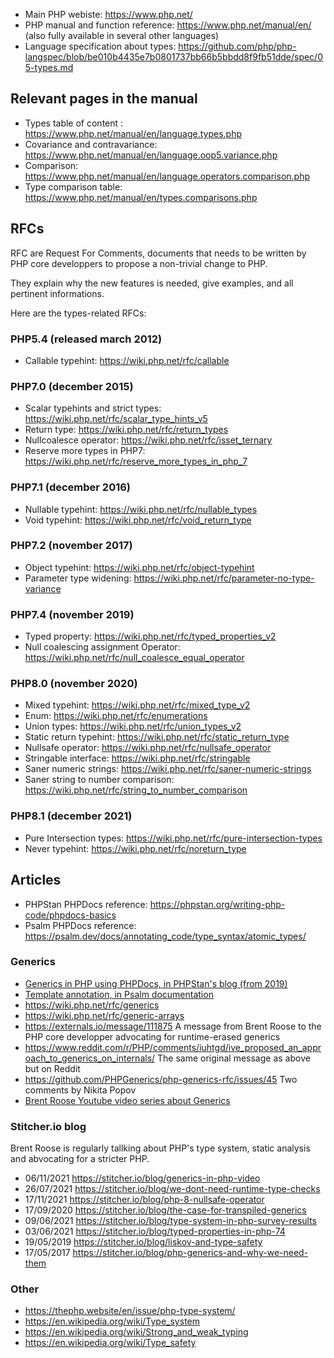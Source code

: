 

- Main PHP webiste: https://www.php.net/
- PHP manual and function reference: https://www.php.net/manual/en/ (also fully available in several other languages)
- Language specification about types: https://github.com/php/php-langspec/blob/be010b4435e7b0801737bb66b5bbdd8f9fb51dde/spec/05-types.md


## Relevant pages in the manual

- Types table of content : https://www.php.net/manual/en/language.types.php
- Covariance and contravariance: https://www.php.net/manual/en/language.oop5.variance.php
- Comparison: https://www.php.net/manual/en/language.operators.comparison.php
- Type comparison table: https://www.php.net/manual/en/types.comparisons.php


## RFCs

RFC are Request For Comments, documents that needs to be written by PHP core developpers to propose a non-trivial change to PHP.

They explain why the new features is needed, give examples, and all pertinent informations.

Here are the types-related RFCs:

### PHP5.4 (released march 2012)

- Callable typehint: https://wiki.php.net/rfc/callable

### PHP7.0 (december 2015)

- Scalar typehints and strict types: https://wiki.php.net/rfc/scalar_type_hints_v5
- Return type: https://wiki.php.net/rfc/return_types
- Nullcoalesce operator: https://wiki.php.net/rfc/isset_ternary
- Reserve more types in PHP7: https://wiki.php.net/rfc/reserve_more_types_in_php_7

### PHP7.1 (december 2016)

- Nullable typehint: https://wiki.php.net/rfc/nullable_types
- Void typehint: https://wiki.php.net/rfc/void_return_type

### PHP7.2 (november 2017)

- Object typehint: https://wiki.php.net/rfc/object-typehint
- Parameter type widening: https://wiki.php.net/rfc/parameter-no-type-variance

### PHP7.4 (november 2019)

- Typed property: https://wiki.php.net/rfc/typed_properties_v2
- Null coalescing assignment Operator: https://wiki.php.net/rfc/null_coalesce_equal_operator

### PHP8.0 (november 2020)

- Mixed typehint: https://wiki.php.net/rfc/mixed_type_v2
- Enum: https://wiki.php.net/rfc/enumerations
- Union types: https://wiki.php.net/rfc/union_types_v2
- Static return typehint: https://wiki.php.net/rfc/static_return_type
- Nullsafe operator: https://wiki.php.net/rfc/nullsafe_operator
- Stringable interface: https://wiki.php.net/rfc/stringable
- Saner numeric strings: https://wiki.php.net/rfc/saner-numeric-strings
- Saner string to number comparison: https://wiki.php.net/rfc/string_to_number_comparison

### PHP8.1 (december 2021)

- Pure Intersection types: https://wiki.php.net/rfc/pure-intersection-types
- Never typehint: https://wiki.php.net/rfc/noreturn_type


## Articles

- PHPStan PHPDocs reference: https://phpstan.org/writing-php-code/phpdocs-basics  
- Psalm PHPDocs reference: https://psalm.dev/docs/annotating_code/type_syntax/atomic_types/

### Generics

- [Generics in PHP using PHPDocs, in PHPStan's blog (from 2019)](https://phpstan.org/blog/generics-in-php-using-phpdocs) 
- [Template annotation, in Psalm documentation](https://psalm.dev/docs/annotating_code/templated_annotations) 
- https://wiki.php.net/rfc/generics
- https://wiki.php.net/rfc/generic-arrays
- https://externals.io/message/111875 A message from Brent Roose to the PHP core developper advocating for runtime-erased generics
- https://www.reddit.com/r/PHP/comments/iuhtgd/ive_proposed_an_approach_to_generics_on_internals/ The same original message as above but on Reddit
- https://github.com/PHPGenerics/php-generics-rfc/issues/45 Two comments by Nikita Popov
- [Brent Roose Youtube video series about Generics](https://www.youtube.com/watch?v=c8hQ1fWU_mQ&list=PL0bgkxUS9EaKyOugEDffRzsvupBE2YEoD)

### Stitcher.io blog

Brent Roose is regularly tallking about PHP's type system, static analysis and abvocating for a stricter PHP.

- 06/11/2021 https://stitcher.io/blog/generics-in-php-video
- 26/07/2021 https://stitcher.io/blog/we-dont-need-runtime-type-checks
- 17/11/2021 https://stitcher.io/blog/php-8-nullsafe-operator
- 17/09/2020 https://stitcher.io/blog/the-case-for-transpiled-generics
- 09/06/2021 https://stitcher.io/blog/type-system-in-php-survey-results
- 03/06/2021 https://stitcher.io/blog/typed-properties-in-php-74
- 19/05/2019 https://stitcher.io/blog/liskov-and-type-safety
- 17/05/2017 https://stitcher.io/blog/php-generics-and-why-we-need-them

### Other

- https://thephp.website/en/issue/php-type-system/
- https://en.wikipedia.org/wiki/Type_system
- https://en.wikipedia.org/wiki/Strong_and_weak_typing
- https://en.wikipedia.org/wiki/Type_safety
